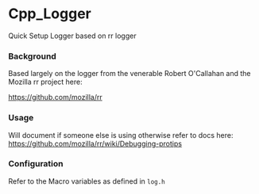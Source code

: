 # Cpp_Logger
Quick Setup Logger based on rr logger

### Background
Based largely on the logger from the venerable Robert O'Callahan and the Mozilla rr project here: 

https://github.com/mozilla/rr

### Usage
Will document if someone else is using otherwise refer to docs here:
https://github.com/mozilla/rr/wiki/Debugging-protips


### Configuration
Refer to the Macro variables as defined in `log.h`
